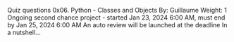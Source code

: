 Quiz questions
0x06. Python - Classes and Objects
 By: Guillaume
Weight: 1
 Ongoing second chance project - started Jan 23, 2024 6:00 AM, must end by Jan 25, 2024 6:00 AM
 An auto review will be launched at the deadline
In a nutshell…
